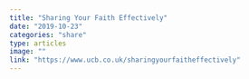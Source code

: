 ```yaml
---
title: "Sharing Your Faith Effectively"
date: "2019-10-23"
categories: "share"
type: articles
image: ""
link: "https://www.ucb.co.uk/sharingyourfaitheffectively"
---
```

